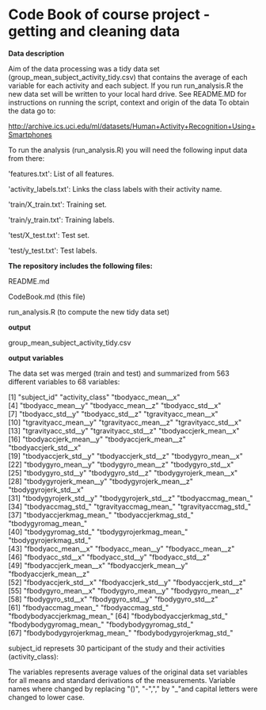 Code Book  of course project - getting and cleaning data
========================================================

**Data description**

Aim of the data processing was a tidy data set (group_mean_subject_activity_tidy.csv)
that contains the average of each variable for each activity and each subject. 
If you run run_analysis.R the new data set will be written to your local hard drive. 
See README.MD for instructions on running the script, context and origin of the data
To obtain the data go to:

http://archive.ics.uci.edu/ml/datasets/Human+Activity+Recognition+Using+Smartphones

To run the analysis (run_analysis.R) you will need the following input data from there:

'features.txt': List of all features.

'activity_labels.txt': Links the class labels with their activity name.

'train/X_train.txt': Training set.

'train/y_train.txt': Training labels.

'test/X_test.txt': Test set.

'test/y_test.txt': Test labels.


**The repository includes the following files:**

README.md

CodeBook.md (this file)

run_analysis.R (to compute the new tidy data set)

**output**

group_mean_subject_activity_tidy.csv

**output variables**

The data set was merged (train and test) and summarized from 563 different variables to 68 variables:

 [1] "subject_id"                 "activity_class"             "tbodyacc_mean__x"          
 [4] "tbodyacc_mean__y"           "tbodyacc_mean__z"           "tbodyacc_std__x"           
 [7] "tbodyacc_std__y"            "tbodyacc_std__z"            "tgravityacc_mean__x"       
[10] "tgravityacc_mean__y"        "tgravityacc_mean__z"        "tgravityacc_std__x"        
[13] "tgravityacc_std__y"         "tgravityacc_std__z"         "tbodyaccjerk_mean__x"      
[16] "tbodyaccjerk_mean__y"       "tbodyaccjerk_mean__z"       "tbodyaccjerk_std__x"       
[19] "tbodyaccjerk_std__y"        "tbodyaccjerk_std__z"        "tbodygyro_mean__x"         
[22] "tbodygyro_mean__y"          "tbodygyro_mean__z"          "tbodygyro_std__x"          
[25] "tbodygyro_std__y"           "tbodygyro_std__z"           "tbodygyrojerk_mean__x"     
[28] "tbodygyrojerk_mean__y"      "tbodygyrojerk_mean__z"      "tbodygyrojerk_std__x"      
[31] "tbodygyrojerk_std__y"       "tbodygyrojerk_std__z"       "tbodyaccmag_mean_"         
[34] "tbodyaccmag_std_"           "tgravityaccmag_mean_"       "tgravityaccmag_std_"       
[37] "tbodyaccjerkmag_mean_"      "tbodyaccjerkmag_std_"       "tbodygyromag_mean_"        
[40] "tbodygyromag_std_"          "tbodygyrojerkmag_mean_"     "tbodygyrojerkmag_std_"     
[43] "fbodyacc_mean__x"           "fbodyacc_mean__y"           "fbodyacc_mean__z"          
[46] "fbodyacc_std__x"            "fbodyacc_std__y"            "fbodyacc_std__z"           
[49] "fbodyaccjerk_mean__x"       "fbodyaccjerk_mean__y"       "fbodyaccjerk_mean__z"      
[52] "fbodyaccjerk_std__x"        "fbodyaccjerk_std__y"        "fbodyaccjerk_std__z"       
[55] "fbodygyro_mean__x"          "fbodygyro_mean__y"          "fbodygyro_mean__z"         
[58] "fbodygyro_std__x"           "fbodygyro_std__y"           "fbodygyro_std__z"          
[61] "fbodyaccmag_mean_"          "fbodyaccmag_std_"           "fbodybodyaccjerkmag_mean_" 
[64] "fbodybodyaccjerkmag_std_"   "fbodybodygyromag_mean_"     "fbodybodygyromag_std_"     
[67] "fbodybodygyrojerkmag_mean_" "fbodybodygyrojerkmag_std_" 

subject_id represets 30 participant of the study and their activities (activity_class): 

The variables represents average values of the original data set variables for all means and standard derivations of the measurements. Variable names where changed by replacing "()", "-","," by "_"and capital letters were changed to lower case.
